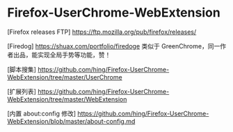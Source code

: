 # Firefox-UserChrome-WebExtension

[Firefox releases FTP] <https://ftp.mozilla.org/pub/firefox/releases/>

[Firedog] <https://shuax.com/portfolio/firedoge> 类似于 GreenChrome，同一作者出品，能实现全局手势等功能，赞！

[脚本搜集] <https://github.com/hing/Firefox-UserChrome-WebExtension/tree/master/UserChrome>

[扩展列表] <https://github.com/hing/Firefox-UserChrome-WebExtension/tree/master/WebExtension>

[内置 about:config 修改] <https://github.com/hing/Firefox-UserChrome-WebExtension/blob/master/about-config.md>